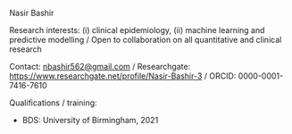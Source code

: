 Nasir Bashir

Research interests: (i) clinical epidemiology, (ii) machine learning and predictive modelling / Open to collaboration on all quantitative and clinical research

Contact: nbashir562@gmail.com / Researchgate: https://www.researchgate.net/profile/Nasir-Bashir-3 / ORCID: 0000-0001-7416-7610 

Qualifications / training:
- BDS: University of Birmingham, 2021
